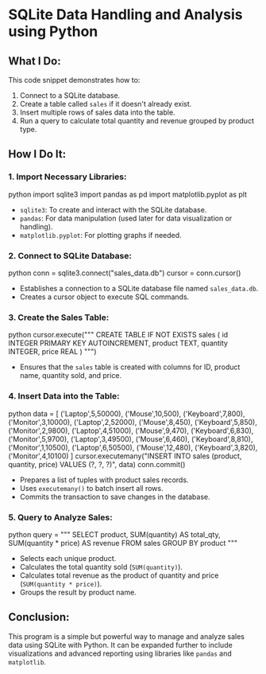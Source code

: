 
# SQLite Data Handling and Analysis using Python

## What I Do:
This code snippet demonstrates how to:
1. Connect to a SQLite database.
2. Create a table called `sales` if it doesn't already exist.
3. Insert multiple rows of sales data into the table.
4. Run a query to calculate total quantity and revenue grouped by product type.

## How I Do It:

### 1. Import Necessary Libraries:
python
import sqlite3
import pandas as pd
import matplotlib.pyplot as plt

- `sqlite3`: To create and interact with the SQLite database.
- `pandas`: For data manipulation (used later for data visualization or handling).
- `matplotlib.pyplot`: For plotting graphs if needed.

### 2. Connect to SQLite Database:
python
conn = sqlite3.connect("sales_data.db")
cursor = conn.cursor()

- Establishes a connection to a SQLite database file named `sales_data.db`.
- Creates a cursor object to execute SQL commands.

### 3. Create the Sales Table:
python
cursor.execute("""
CREATE TABLE IF NOT EXISTS sales (
    id INTEGER PRIMARY KEY AUTOINCREMENT,
    product TEXT,
    quantity INTEGER,
    price REAL
)
""")

- Ensures that the `sales` table is created with columns for ID, product name, quantity sold, and price.

### 4. Insert Data into the Table:
python
data = [
    ('Laptop',5,50000), ('Mouse',10,500), ('Keyboard',7,800), ('Monitor',3,10000),
    ('Laptop',2,52000), ('Mouse',8,450), ('Keyboard',5,850), ('Monitor',2,9800),
    ('Laptop',4,51000), ('Mouse',9,470), ('Keyboard',6,830), ('Monitor',5,9700),
    ('Laptop',3,49500), ('Mouse',6,460), ('Keyboard',8,810), ('Monitor',1,10500),
    ('Laptop',6,50500), ('Mouse',12,480), ('Keyboard',3,820), ('Monitor',4,10100)
]
cursor.executemany("INSERT INTO sales (product, quantity, price) VALUES (?, ?, ?)", data)
conn.commit()

- Prepares a list of tuples with product sales records.
- Uses `executemany()` to batch insert all rows.
- Commits the transaction to save changes in the database.

### 5. Query to Analyze Sales:
python
query = """
SELECT product,
       SUM(quantity) AS total_qty,
       SUM(quantity * price) AS revenue
FROM sales
GROUP BY product
"""

- Selects each unique product.
- Calculates the total quantity sold (`SUM(quantity)`).
- Calculates total revenue as the product of quantity and price (`SUM(quantity * price)`).
- Groups the result by product name.

## Conclusion:
This program is a simple but powerful way to manage and analyze sales data using SQLite with Python. It can be expanded further to include visualizations and advanced reporting using libraries like `pandas` and `matplotlib`.

